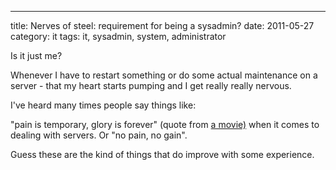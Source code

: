 ---
title: Nerves of steel: requirement for being a sysadmin?
date: 2011-05-27
category: it
tags: it, sysadmin, system, administrator

Is it just me?

Whenever I have to restart something or do some actual maintenance on a server - that my heart starts pumping and I get really really nervous.

I've heard many times people say things like:

"pain is temporary, glory is forever" (quote from [a movie)](http://www.imdb.com/title/tt0120201/ "starship troopers") when it comes to dealing with servers. Or "no pain, no gain".

Guess these are the kind of things that do improve with some experience.
